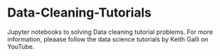 # Data-Cleaning-Tutorials

Jupyter notebooks to solving Data cleaning tutorial problems. For more information, pleaase follow the data science tutorials by Keith Galli on YouTube.

